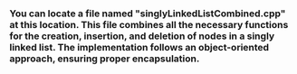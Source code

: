 ### You can locate a file named "singlyLinkedListCombined.cpp" at this location. This file combines all the necessary functions for the creation, insertion, and deletion of nodes in a singly linked list. The implementation follows an object-oriented approach, ensuring proper encapsulation.
